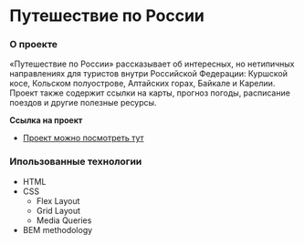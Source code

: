 # Путешествие по России

### О проекте
«Путешествие по России» рассказывает об интересных, но нетипичных направлениях для туристов внутри Российской Федерации: Куршской косе, Кольском полуострове, Алтайских горах, Байкале и Карелии. Проект также содержит ссылки на карты, прогноз погоды, расписание поездов и другие полезные ресурсы.

**Ссылка на проект**
* [Проект можно посмотреть тут](https://virshin.github.io/russian-travel/index.html)

### Ипользованные технологии
* HTML
* CSS
  * Flex Layout
  * Grid Layout
  * Media Queries
* BEM methodology
